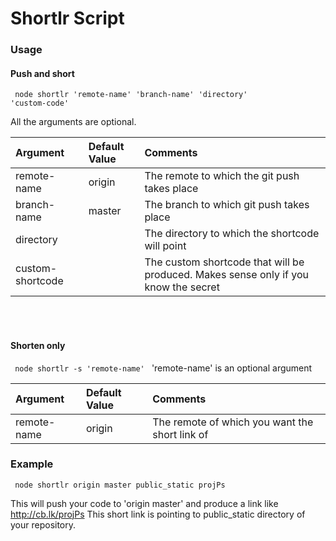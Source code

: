 # Shortlr Script

### Usage

#### Push and short

<code> node shortlr 'remote-name' 'branch-name' 'directory' 'custom-code' </code>

All the arguments are optional.

| Argument | Default Value | Comments |
| :--- | :--- | :--- |
| remote-name | origin | The remote to which the git push takes place |
| branch-name | master| The branch to which git push takes place |
| directory |  | The directory to which the shortcode will point |
| custom-shortcode |  | The custom shortcode that will be produced. Makes sense only if you know the secret |
<br>
<br>

#### Shorten only
<code> node shortlr -s 'remote-name' </code>
'remote-name' is an optional argument

| Argument | Default Value | Comments |
| :--- | :--- | :--- |
| remote-name | origin | The remote of which you want the short link of |

### Example

<code> node shortlr origin master public_static projPs </code>

This will push your code to 'origin master' and produce a link like http://cb.lk/projPs
This short link is pointing to public_static directory of your repository.

